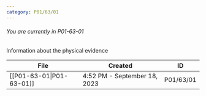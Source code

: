 ```yaml
---
category: P01/63/01
---
```

###### You are currently in P01-63-01

Information about the physical evidence

| File                                                                                             | Created                      | ID        |
| ------------------------------------------------------------------------------------------------ | ---------------------------- | --------- |
| [[P01-63-01\|P01-63-01]] | 4:52 PM - September 18, 2023 | P01/63/01 |


